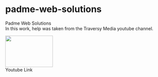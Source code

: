 # padme-web-solutions
Padme Web Solutions<br>
In this work, help was taken from the Traversy Media youtube channel.<br>

 <a href="https://www.youtube.com/c/TraversyMedia"><img style="width: 150px; height: 100px;" src="https://upload.wikimedia.org/wikipedia/commons/thumb/0/09/YouTube_full-color_icon_%282017%29.svg/2560px-YouTube_full-color_icon_%282017%29.svg.png" alt=""></a> <br>
 Youtube Link


